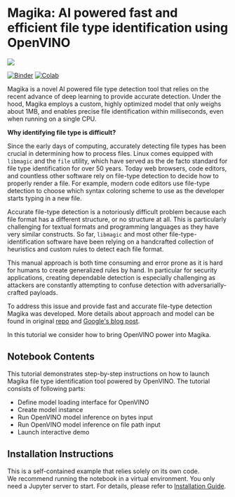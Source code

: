 # Magika: AI powered fast and efficient file type identification using OpenVINO

<img referrerpolicy="no-referrer-when-downgrade" src="https://static.scarf.sh/a.png?x-pxid=5b5a4db0-7875-4bfb-bdbd-01698b5b1a77&file=notebooks/magika-content-type-recognition/README.md" />

[![Binder](https://mybinder.org/badge_logo.svg)](https://mybinder.org/v2/gh/eaidova/openvino_notebooks_binder.git/main?urlpath=git-pull%3Frepo%3Dhttps%253A%252F%252Fgithub.com%252Fopenvinotoolkit%252Fopenvino_notebooks%26urlpath%3Dtree%252Fopenvino_notebooks%252Fnotebooks%2Fmagika-content-type-recognition%2Fmagika-content-type-recognition.ipynb)
[![Colab](https://colab.research.google.com/assets/colab-badge.svg)](https://colab.research.google.com/github/openvinotoolkit/openvino_notebooks/blob/latest/notebooks/magika-content-type-recognition/magika-content-type-recognition.ipynb)

Magika is a novel AI powered file type detection tool that relies on the recent advance of deep learning to provide accurate detection. Under the hood, Magika employs a custom, highly optimized model that only weighs about 1MB, and enables precise file identification within milliseconds, even when running on a single CPU.


**Why identifying file type is difficult?**

Since the early days of computing, accurately detecting file types has been crucial in determining how to process files. Linux comes equipped with `libmagic` and the `file` utility, which have served as the de facto standard for file type identification for over 50 years. Today web browsers, code editors, and countless other software rely on file-type detection to decide how to properly render a file. For example, modern code editors use file-type detection to choose which syntax coloring scheme to use as the developer starts typing in a new file.

Accurate file-type detection is a notoriously difficult problem because each file format has a different structure, or no structure at all. This is particularly challenging for textual formats and programming languages as they have very similar constructs. So far, `libmagic` and most other file-type-identification software have been relying on a handcrafted collection of heuristics and custom rules to detect each file format.

This manual approach is both time consuming and error prone as it is hard for humans to create generalized rules by hand. In particular for security applications, creating dependable detection is especially challenging as attackers are constantly attempting to confuse detection with adversarially-crafted payloads.

To address this issue and provide fast and accurate file-type detection Magika was developed. More details about approach and model can be found in original [repo](https://github.com/google/magika) and [Google's blog post](https://opensource.googleblog.com/2024/02/magika-ai-powered-fast-and-efficient-file-type-identification.html).

In this tutorial we consider how to bring OpenVINO power into Magika.

## Notebook Contents

This tutorial demonstrates step-by-step instructions on how to launch Magika file type identification tool powered by OpenVINO. The tutorial consists of following parts:

- Define model loading interface for OpenVINO
- Create model instance
- Run OpenVINO model inference on bytes input
- Run OpenVINO model inference on file path input
- Launch interactive demo 


## Installation Instructions

This is a self-contained example that relies solely on its own code.</br>
We recommend  running the notebook in a virtual environment. You only need a Jupyter server to start.
For details, please refer to [Installation Guide](../../README.md).